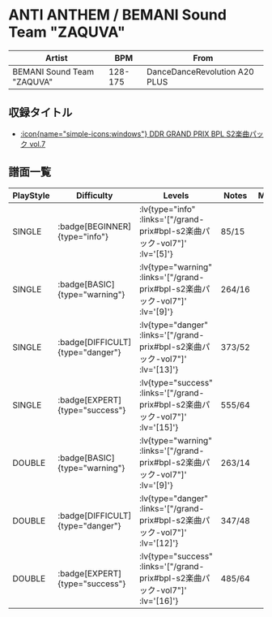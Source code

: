 # ANTI ANTHEM / BEMANI Sound Team "ZAQUVA"

|Artist|BPM|From|
|------|---|----|
|BEMANI Sound Team "ZAQUVA"|128-175|DanceDanceRevolution A20 PLUS|

## 収録タイトル

- [ :icon{name="simple-icons:windows"} DDR GRAND PRIX BPL S2楽曲パック vol.7](/grand-prix#bpl-s2楽曲パック-vol7)

## 譜面一覧

|PlayStyle|Difficulty|Levels|Notes|Movie|
|---------|----------|------|-----|-----|
|SINGLE| :badge[BEGINNER]{type="info"} | :lv{type="info" :links='["/grand-prix#bpl-s2楽曲パック-vol7"]' :lv='[5]'} |85/15||
|SINGLE| :badge[BASIC]{type="warning"} | :lv{type="warning" :links='["/grand-prix#bpl-s2楽曲パック-vol7"]' :lv='[9]'} |264/16||
|SINGLE| :badge[DIFFICULT]{type="danger"} | :lv{type="danger" :links='["/grand-prix#bpl-s2楽曲パック-vol7"]' :lv='[13]'} |373/52||
|SINGLE| :badge[EXPERT]{type="success"} | :lv{type="success" :links='["/grand-prix#bpl-s2楽曲パック-vol7"]' :lv='[15]'} |555/64||
|DOUBLE| :badge[BASIC]{type="warning"} | :lv{type="warning" :links='["/grand-prix#bpl-s2楽曲パック-vol7"]' :lv='[9]'} |263/14||
|DOUBLE| :badge[DIFFICULT]{type="danger"} | :lv{type="danger" :links='["/grand-prix#bpl-s2楽曲パック-vol7"]' :lv='[12]'} |347/48||
|DOUBLE| :badge[EXPERT]{type="success"} | :lv{type="success" :links='["/grand-prix#bpl-s2楽曲パック-vol7"]' :lv='[16]'} |485/64||
